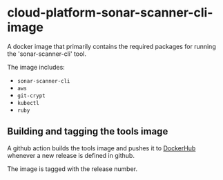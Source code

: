 # cloud-platform-sonar-scanner-cli-image

A docker image that primarily contains the required packages for running the 'sonar-scanner-cli' tool. 

The image includes:

  - `sonar-scanner-cli`
  - `aws`
  - `git-crypt`
  - `kubectl`
  - `ruby`

## Building and tagging the tools image

A github action builds the tools image and pushes it to [DockerHub](https://hub.docker.com/r/ministryofjustice/cloud-platform-sonar-scanner-cli) whenever a new release is defined in github.

The image is tagged with the release number.